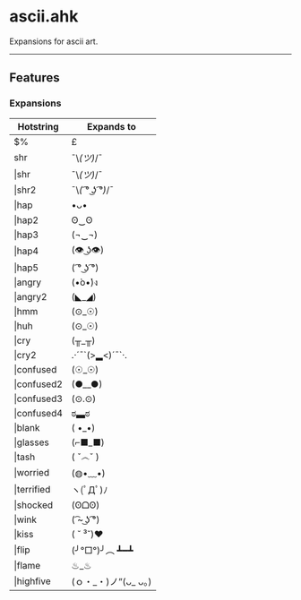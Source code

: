 # ascii.ahk

Expansions for ascii art.  

---

## Features

### Expansions

| Hotstring   | Expands to             |
| ----------- | ---------------------- |
| $%          | £                      |
| shr         | ¯\\_(ツ)_/¯            |
| \|shr       | ¯\\_(ツ)_/¯            |
| \|shr2      | ¯\\_( ͡° ͜ʖ ͡°)_/¯        |
| \|hap       | •ᴗ•                    |
| \|hap2      | ʘ‿ʘ                    |
| \|hap3      | (¬‿¬)                  |
| \|hap4      | (👁 ͜ʖ👁)                 |
| \|hap5      | ( ͡° ͜ʖ ͡°)               |
| \|angry     | (•̀o•́)ง                 |
| \|angry2    | (◣_◢)                  |
| \|hmm       | (⊙_☉)                  |
| \|huh       | (⊙_☉)                  |
| \|cry       | (╥_╥)                  |
| \|cry2      | .·´¯\`(>▂<)´¯\`·.      |
| \|confused  | (☉_☉)                  |
| \|confused2 | (●__●)                 |
| \|confused3 | (⊙.⊙)                  |
| \|confused4 | ಠ▃ಠ                    |
| \|blank     | ( •_•)                 |
| \|glasses   | (⌐■_■)                 |
| \|tash      | ( ˇ෴ˇ )                |
| \|worried   | (◍•﹏•)                 |
| \|terrified | ヽ(ﾟДﾟ)ﾉ                 |
| \|shocked   | (ʘᗝʘ)                  |
| \|wink      | ( ͡~ ͜ʖ ͡°)               |
| \|kiss      | ( ˘ ³˘)♥               |
| \|flip      | (╯°□°)╯︵ ┻━┻           |
| \|flame     | ♨_♨                    |
| \|highfive  | (ｏ・\_・)ノ”(ᴗ\_ ᴗ。) |